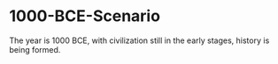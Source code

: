 # 1000-BCE-Scenario
The year is 1000 BCE, with civilization still in the early stages, history is being formed.
